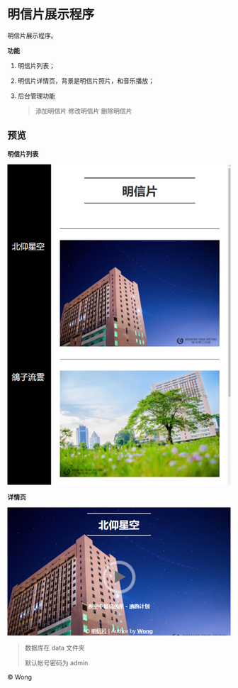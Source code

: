 # 明信片展示程序

明信片展示程序。

**功能**

1. 明信片列表；

2. 明信片详情页，背景是明信片照片，和音乐播放；

3. 后台管理功能
    > 添加明信片
    > 修改明信片
    > 删除明信片

## 预览

**明信片列表**

![明信片列表](images/displayList.png)

**详情页**

![详情页](images/detail.png)




>数据库在 data 文件夹
>
>默认帐号密码为 admin

© Wong